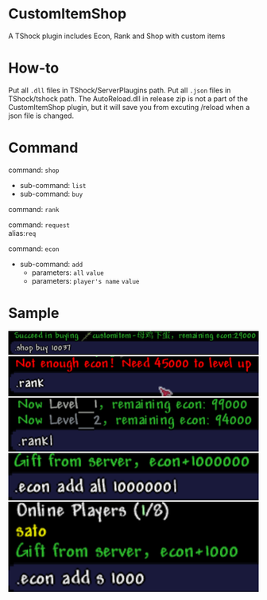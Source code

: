 # CustomItemShop
A TShock plugin includes Econ, Rank and Shop with custom items

# How-to
Put all <code>.dll</code> files in TShock/ServerPlaugins path.
Put all <code>.json</code> files in TShock/tshock path.
The AutoReload.dll in release zip is not a part of the CustomItemShop plugin, but it will save you from excuting /reload when a json file is changed.

# Command
command: <code>shop</code> <br />
- sub-command: <code>list</code> <br />
- sub-command: <code>buy</code> <br />

command: <code>rank</code> <br />

command: <code>request</code> <br />
alias:<code>req</code> <br />

command: <code>econ</code> <br />
- sub-command: <code>add</code> 
  - parameters: <code>all</code> <code>value</code> <br />
  - parameters: <code>player's name</code> <code>value</code> <br />
  
# Sample
<img src="./img_example/sample1.png" alt="sample1">
<img src="./img_example/sample2.png" alt="sample2">
<img src="./img_example/sample3.png" alt="sample3">
<img src="./img_example/sample4.png" alt="sample4">
<img src="./img_example/sample5.png" alt="sample5">
